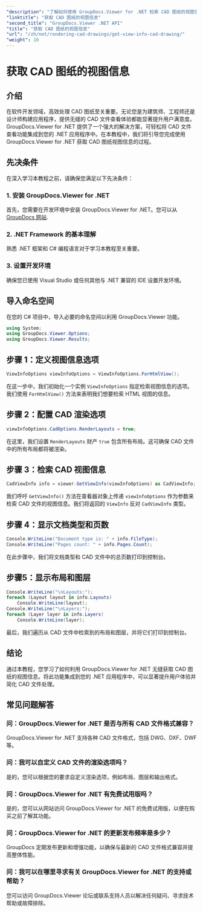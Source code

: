 ```yaml
---
"description": "了解如何使用 GroupDocs.Viewer for .NET 检索 CAD 图纸的视图信息。通过无缝 CAD 文件处理增强您的 .NET 应用程序。"
"linktitle": "获取 CAD 图纸的视图信息"
"second_title": "GroupDocs.Viewer .NET API"
"title": "获取 CAD 图纸的视图信息"
"url": "/zh/net/rendering-cad-drawings/get-view-info-cad-drawing/"
"weight": 10
---
```


# 获取 CAD 图纸的视图信息

## 介绍
在软件开发领域，高效处理 CAD 图纸至关重要。无论您是为建筑师、工程师还是设计师构建应用程序，提供无缝的 CAD 文件查看体验都能显著提升用户满意度。GroupDocs.Viewer for .NET 提供了一个强大的解决方案，可轻松将 CAD 文件查看功能集成到您的 .NET 应用程序中。在本教程中，我们将引导您完成使用 GroupDocs.Viewer for .NET 获取 CAD 图纸视图信息的过程。
## 先决条件
在深入学习本教程之前，请确保您满足以下先决条件：
### 1. 安装 GroupDocs.Viewer for .NET
首先，您需要在开发环境中安装 GroupDocs.Viewer for .NET。您可以从 [GroupDocs 网站](https://releases。groupdocs.com/viewer/net/).
### 2. .NET Framework 的基本理解
熟悉 .NET 框架和 C# 编程语言对于学习本教程至关重要。
### 3. 设置开发环境
确保您已使用 Visual Studio 或任何其他与 .NET 兼容的 IDE 设置开发环境。

## 导入命名空间
在您的 C# 项目中，导入必要的命名空间以利用 GroupDocs.Viewer 功能。

```csharp
using System;
using GroupDocs.Viewer.Options;
using GroupDocs.Viewer.Results;
```

## 步骤 1：定义视图信息选项
```csharp
ViewInfoOptions viewInfoOptions = ViewInfoOptions.ForHtmlView();
```
在这一步中，我们初始化一个实例 `ViewInfoOptions` 指定检索视图信息的选项。我们使用 `ForHtmlView()` 方法来表明我们想要检索 HTML 视图的信息。
## 步骤 2：配置 CAD 渲染选项
```csharp
viewInfoOptions.CadOptions.RenderLayouts = true;
```
在这里，我们设置 `RenderLayouts` 财产 `true` 包含所有布局。这可确保 CAD 文件中的所有布局都将被渲染。
## 步骤 3：检索 CAD 视图信息
```csharp
CadViewInfo info = viewer.GetViewInfo(viewInfoOptions) as CadViewInfo;
```
我们呼吁 `GetViewInfo()` 方法在查看器对象上传递 `viewInfoOptions` 作为参数来检索 CAD 文件的视图信息。我们将返回的 `ViewInfo` 反对 `CadViewInfo` 类型。
## 步骤 4：显示文档类型和页数
```csharp
Console.WriteLine("Document type is: " + info.FileType);
Console.WriteLine("Pages count: " + info.Pages.Count);
```
在此步骤中，我们将文档类型和 CAD 文件中的总页数打印到控制台。
## 步骤5：显示布局和图层
```csharp
Console.WriteLine("\nLayouts:");
foreach (Layout layout in info.Layouts)
    Console.WriteLine(layout);
Console.WriteLine("\nLayers:");
foreach (Layer layer in info.Layers)
    Console.WriteLine(layer);
```
最后，我们遍历从 CAD 文件中检索到的布局和图层，并将它们打印到控制台。

## 结论
通过本教程，您学习了如何利用 GroupDocs.Viewer for .NET 无缝获取 CAD 图纸的视图信息。将此功能集成到您的 .NET 应用程序中，可以显著提升用户体验并简化 CAD 文件处理。
## 常见问题解答
### 问：GroupDocs.Viewer for .NET 是否与所有 CAD 文件格式兼容？
GroupDocs.Viewer for .NET 支持各种 CAD 文件格式，包括 DWG、DXF、DWF 等。
### 问：我可以自定义 CAD 文件的渲染选项吗？
是的，您可以根据您的要求自定义渲染选项，例如布局、图层和输出格式。
### 问：GroupDocs.Viewer for .NET 有免费试用版吗？
是的，您可以从网站访问 GroupDocs.Viewer for .NET 的免费试用版，以便在购买之前了解其功能。
### 问：GroupDocs.Viewer for .NET 的更新发布频率是多少？
GroupDocs 定期发布更新和增强功能，以确保与最新的 CAD 文件格式兼容并提高整体性能。
### 问：我可以在哪里寻求有关 GroupDocs.Viewer for .NET 的支持或帮助？
您可以访问 GroupDocs.Viewer 论坛或联系支持人员以解决任何疑问、寻求技术帮助或故障排除。